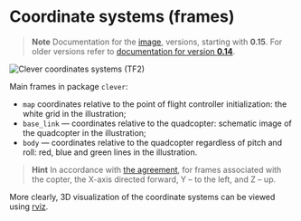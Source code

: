 Coordinate systems (frames)
===

> **Note** Documentation for the [image](microsd_images.md), versions, starting with **0.15**. For older versions refer to [documentation for version **0.14**](https://github.com/CopterExpress/clever/blob/v0.14/docs/ru/frames.md).

![Clever coordinates systems (TF2)](../assets/frames.png)

Main frames in package `clever`:

* `map` coordinates relative to the point of flight controller initialization: the white grid in the illustration;
* `base_link` — coordinates relative to the quadcopter: schematic image of the quadcopter in the illustration;
* `body` — coordinates relative to the quadcopter regardless of pitch and roll: red, blue and green lines in the illustration.

> **Hint** In accordance with [the agreement](http://www.ros.org/reps/rep-0103.html), for frames associated with the copter, the X-axis directed forward, Y – to the left, and Z – up.

More clearly, 3D visualization of the coordinate systems can be viewed using [rviz](rviz.md).
